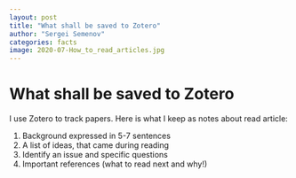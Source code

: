 ```yaml
---
layout: post
title: "What shall be saved to Zotero"
author: "Sergei Semenov"
categories: facts
image: 2020-07-How_to_read_articles.jpg
---
```


# What shall be saved to Zotero

I use Zotero to track papers. Here is what I keep as notes about  read article:

1. Background expressed in 5-7 sentences
2. A list of ideas, that came during reading
3. Identify an issue and specific questions
4. Important references (what to read next and why!)


